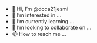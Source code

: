 - 👋 Hi, I’m @dcca21jesmi
- 👀 I’m interested in ...
- 🌱 I’m currently learning ...
- 💞️ I’m looking to collaborate on ...
- 📫 How to reach me ...

<!---
dcca21jesmi/dcca21jesmi is a ✨ special ✨ repository because its `README.md` (this file) appears on your GitHub profile.
You can click the Preview link to take a look at your changes.
--->
